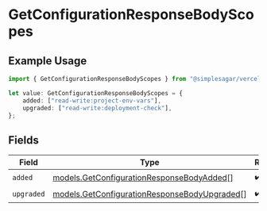 # GetConfigurationResponseBodyScopes

## Example Usage

```typescript
import { GetConfigurationResponseBodyScopes } from "@simplesagar/vercel/models/getconfigurationop.js";

let value: GetConfigurationResponseBodyScopes = {
    added: ["read-write:project-env-vars"],
    upgraded: ["read-write:deployment-check"],
};
```

## Fields

| Field                                                                                              | Type                                                                                               | Required                                                                                           | Description                                                                                        |
| -------------------------------------------------------------------------------------------------- | -------------------------------------------------------------------------------------------------- | -------------------------------------------------------------------------------------------------- | -------------------------------------------------------------------------------------------------- |
| `added`                                                                                            | [models.GetConfigurationResponseBodyAdded](../models/getconfigurationresponsebodyadded.md)[]       | :heavy_check_mark:                                                                                 | N/A                                                                                                |
| `upgraded`                                                                                         | [models.GetConfigurationResponseBodyUpgraded](../models/getconfigurationresponsebodyupgraded.md)[] | :heavy_check_mark:                                                                                 | N/A                                                                                                |